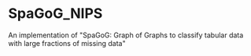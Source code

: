 # SpaGoG_NIPS
An implementation of "SpaGoG: Graph of Graphs to classify tabular data with large fractions of missing data"
